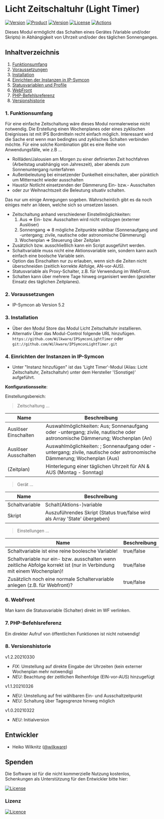 # Licht Zeitschaltuhr (Light Timer)

[![Version](https://img.shields.io/badge/Symcon-PHP--Modul-red.svg)](https://www.symcon.de/service/dokumentation/entwicklerbereich/sdk-tools/sdk-php/)
[![Product](https://img.shields.io/badge/Symcon%20Version-5.2-blue.svg)](https://www.symcon.de/produkt/)
[![Version](https://img.shields.io/badge/Modul%20Version-1.2.20210330-orange.svg)](https://github.com/Wilkware/IPSymconWeatherWarning)
[![License](https://img.shields.io/badge/License-CC%20BY--NC--SA%204.0-green.svg)](https://creativecommons.org/licenses/by-nc-sa/4.0/)
[![Actions](https://github.com/Wilkware/IPSymconLightTimer/workflows/Check%20Style/badge.svg)](https://github.com/Wilkware/IPSymconLightTimer/actions)

Dieses Modul ermöglicht das Schalten eines Gerätes (Variable und/oder Skripts) in Abhängigkeit von Uhrzeit und/oder des täglichen Sonnenganges.

## Inhaltverzeichnis

1. [Funktionsumfang](#1-funktionsumfang)
2. [Voraussetzungen](#2-voraussetzungen)
3. [Installation](#3-installation)
4. [Einrichten der Instanzen in IP-Symcon](#4-einrichten-der-instanzen-in-ip-symcon)
5. [Statusvariablen und Profile](#5-statusvariablen-und-profile)
6. [WebFront](#6-webfront)
7. [PHP-Befehlsreferenz](#7-php-befehlsreferenz)
8. [Versionshistorie](#8-versionshistorie)

### 1. Funktionsumfang

Für eine einfache Zeitschaltung wäre dieses Modul normalerweise nicht notwendig. Die Erstellung einen Wochenplanes oder eines zyklischen Ereignisses ist mit IPS Bordmitteln recht einfach möglich. Interessant wird die Sache erst wenn man bedingtes und zyklisches Schalten verbinden möchte.
Für eine solche Kombination gibt es eine Reihe von Anwendungsfälle, wie z.B ...

* Rollläden/Jalousien am Morgen zu einer definierten Zeit hochfahren (Arbeitstag unabhängig von Jahreszeit), aber abends zum Sonnenuntergang runterfahren
* Außenbeleutung bei einsetzender Dunkelheit einschalten, aber pünktlich um Mitternacht wieder ausschalten
* Haustür Notlicht einsetzenden der Dämmerung Ein- bzw.- Ausschalten
* oder zur Weihnachtszeit die Beleutung situativ schalten.

Das nur um einige Anregungen sogeben. Wahrscheinlich gibt es da noch einiges mehr an Ideen, welche sich so umsetzen lassen.

* Zeitschaltung anhand verschiedener Einstellmöglichkeiten:
  1. Aus => Ein- bzw. Ausschalten wird nicht vollzogen (externer Auslöser)
  2. Sonnengang => 8 mögliche Zeitpunkte wählbar (Sonnenaufgang und -untergang; zivile, nautische oder astronomische Dämmerung)
  3. Wochenplan => Steuerung über Zeitplan
* Zusätzlich bzw. ausschließlich kann ein Script ausgeführt werden.
* Schaltvariable muss nicht eine Aktionsvariable sein, sondern kann auch einfach eine boolsche Variable sein.
* Option das Einschalten nur zu erlauben, wenn sich die Zeiten nicht überschneiden (zeitlich korrekte Abfolge, AN-vor-AUS).
* Statusvariable als Proxy-Schalter, z.B. für Verwendung im WebFront.
* Schalten kann über mehrere Tage hinweg organisiert werden (gezielter Einsatz des täglichen Zeitplanes).

### 2. Voraussetzungen

* IP-Symcon ab Version 5.2

### 3. Installation

* Über den Modul Store das Modul Licht Zeitschaltuhr installieren.
* Alternativ Über das Modul-Control folgende URL hinzufügen.  
`https://github.com/Wilkware/IPSymconLightTimer` oder `git://github.com/Wilkware/IPSymconLightTimer.git`

### 4. Einrichten der Instanzen in IP-Symcon

* Unter "Instanz hinzufügen" ist das 'Light Timer'-Modul (Alias: Licht Zeitschaltuhr, Zeitschaltuhr) unter dem Hersteller '(Sonstige)' aufgeführt.

__Konfigurationsseite__:

Einstellungsbereich:

> Zeitschaltung ...

Name                  | Beschreibung
--------------------- | ---------------------------------
Auslöser Einschalten  | Auswahlmöglichkeiten: Aus; Sonnenaufgang oder -untergang; zivile, nautische oder astronomische Dämmerung; Wochenplan (An)
Auslöser Ausschalten  | Auswahlmöglichkeiten: ; Sonnenaufgang oder -untergang; zivile, nautische oder astronomische Dämmerung; Wochenplan (Aus)
(Zeitplan)            | Hinterlegung einer täglichen Uhrzeit für AN & AUS (Montag - Sonntag)

> Gerät ...

Name                  | Beschreibung
--------------------- | ---------------------------------
Schaltvariable        | Schalt(Aktions-)variable
Skript                | Auszuführendes Skript (Status true/false wird als Array 'State' übergeben)

> Einstellungen ...

Name                  | Beschreibung
--------------------- | ---------------------------------
Schaltvariable ist eine reine boolesche Variable! | true/false
Schaltvariable nur ein- bzw. ausschalten wenn zeitliche Abfolge korrekt ist (nur in Verbindung mit einem Wochenplan)! | true/false
Zusätzlich noch eine normale Schaltervariable anlegen (z.B. für Webfront)? | true/false

### 6. WebFront

Man kann die Statusvariable (Schalter) direkt im WF verlinken.

### 7. PHP-Befehlsreferenz

Ein direkter Aufruf von öffentlichen Funktionen ist nicht notwendig!

### 8. Versionshistorie

v1.2.20210330

* _FIX_: Umstellung auf direkte Eingabe der Uhrzeiten (kein externer Wochenplan mehr notwendig)
* _NEU_: Beachtung der zeitlichen Reihenfolge (EIN-vor-AUS) hinzugefügt

v1.1.20210326

* _NEU_: Umstellung auf frei wählbaren Ein- und Ausschaltzeitpunkt
* _NEU_: Schaltung über Tagesgrenze hinweg möglich

v1.0.20210322

* _NEU_: Initialversion

## Entwickler

* Heiko Wilknitz ([@wilkware](https://github.com/wilkware))

## Spenden

Die Software ist für die nicht kommerzielle Nutzung kostenlos, Schenkungen als Unterstützung für den Entwickler bitte hier:

[![License](https://img.shields.io/badge/Einfach%20spenden%20mit-PayPal-blue.svg)](https://www.paypal.com/cgi-bin/webscr?cmd=_s-xclick&hosted_button_id=8816166)

### Lizenz

[![Licence](https://licensebuttons.net/i/l/by-nc-sa/transparent/ff/66/00/88x31-e.png)](https://creativecommons.org/licenses/by-nc-sa/4.0/)
